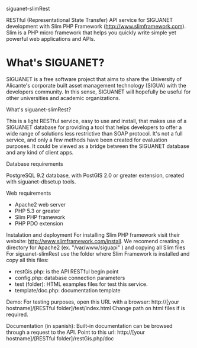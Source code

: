 siguanet-slimRest

RESTful (Representational State Transfer) API service for SIGUANET development with Slim PHP Framework (http://www.slimframework.com).
Slim is a PHP micro framework that helps you quickly write simple yet powerful web applications and APIs.

What's SIGUANET?
==
SIGUANET is a free software project that aims to share the University of Alicante's corporate built asset management technology (SIGUA) with the developers community. In this sense, SIGUANET will hopefully be useful for other universities and academic organizations.

What's siguanet-slimRest?

This is a light RESTful service, easy to use and install, that makes use of a SIGUANET database for providing a 
tool that helps developers to offer a wide range of solutions less restrictive than SOAP protocol. It's not a 
full service, and only a few methods have been created for evaluation purposes. It could be viewed as a bridge between 
the SIGUANET database and any kind of client apps.

Database requirements

PostgreSQL 9.2 database, with PostGIS 2.0 or greater extension, created with siguanet-dbsetup tools.

Web requirements

- Apache2 web server
- PHP 5.3 or greater
- Slim PHP framework
- PHP PDO extension

Instalation and deployment
For installing Slim PHP framework visit their website: http://www.slimframework.com/install. We recomend creating a 
directory for Apache2 (ex. "/var/www/siguapi" ) and copying all Slim files
For siguanet-slimRest  use the folder where Slim Framework is installed and copy all this files:
- restGis.php: is the API RESTful begin point
- config.php: database connection parameters
- test (folder): HTML examples files for test this service.
- template/doc.php: documentation template

Demo:
For testing purposes, open this URL with a browser:
http://[your hostname]/[RESTful folder]/test/index.html
Change path on html files if is required.

Documentation (in spanish):
Built-in documentation can be browsed through a request to the API. Point to this url:
http://[your hostname]/[RESTful folder]/restGis.php/doc
